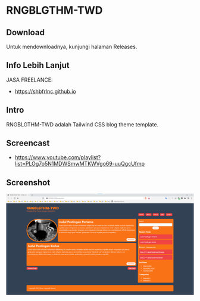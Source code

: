 # RNGBLGTHM-TWD

## Download

Untuk mendownloadnya, kunjungi halaman Releases.

## Info Lebih Lanjut

JASA FREELANCE:

- https://shbfrlnc.github.io

## Intro

RNGBLGTHM-TWD adalah Tailwind CSS blog theme template.

## Screencast

- https://www.youtube.com/playlist?list=PLOg7o5N1MDWSmwMTKWVgo69-uuQgcUfmp

## Screenshot

![ScreenShot](assets/RNGBLGTHM-TWD.png?raw=true)
